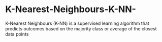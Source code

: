 # K-Nearest-Neighbours-K-NN-
K-Nearest Neighbours (K-NN) is a supervised learning algorithm that predicts outcomes based on the majority class or average of the closest data points
